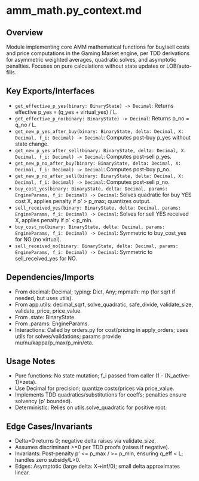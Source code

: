 # amm_math.py_context.md

## Overview
Module implementing core AMM mathematical functions for buy/sell costs and price computations in the Gaming Market engine, per TDD derivations for asymmetric weighted averages, quadratic solves, and asymptotic penalties. Focuses on pure calculations without state updates or LOB/auto-fills.

## Key Exports/Interfaces
- `get_effective_p_yes(binary: BinaryState) -> Decimal`: Returns effective p_yes = (q_yes + virtual_yes) / L.
- `get_effective_p_no(binary: BinaryState) -> Decimal`: Returns p_no = q_no / L.
- `get_new_p_yes_after_buy(binary: BinaryState, delta: Decimal, X: Decimal, f_i: Decimal) -> Decimal`: Computes post-buy p_yes without state change.
- `get_new_p_yes_after_sell(binary: BinaryState, delta: Decimal, X: Decimal, f_i: Decimal) -> Decimal`: Computes post-sell p_yes.
- `get_new_p_no_after_buy(binary: BinaryState, delta: Decimal, X: Decimal, f_i: Decimal) -> Decimal`: Computes post-buy p_no.
- `get_new_p_no_after_sell(binary: BinaryState, delta: Decimal, X: Decimal, f_i: Decimal) -> Decimal`: Computes post-sell p_no.
- `buy_cost_yes(binary: BinaryState, delta: Decimal, params: EngineParams, f_i: Decimal) -> Decimal`: Solves quadratic for buy YES cost X, applies penalty if p' > p_max; quantizes output.
- `sell_received_yes(binary: BinaryState, delta: Decimal, params: EngineParams, f_i: Decimal) -> Decimal`: Solves for sell YES received X, applies penalty if p' < p_min.
- `buy_cost_no(binary: BinaryState, delta: Decimal, params: EngineParams, f_i: Decimal) -> Decimal`: Symmetric to buy_cost_yes for NO (no virtual).
- `sell_received_no(binary: BinaryState, delta: Decimal, params: EngineParams, f_i: Decimal) -> Decimal`: Symmetric to sell_received_yes for NO.

## Dependencies/Imports
- From decimal: Decimal; typing: Dict, Any; mpmath: mp (for sqrt if needed, but uses utils).
- From app.utils: decimal_sqrt, solve_quadratic, safe_divide, validate_size, validate_price, price_value.
- From .state: BinaryState.
- From .params: EngineParams.
- Interactions: Called by orders.py for cost/pricing in apply_orders; uses utils for solves/validations; params provide mu/nu/kappa/p_max/p_min/eta.

## Usage Notes
- Pure functions: No state mutation; f_i passed from caller (1 - (N_active-1)*zeta).
- Use Decimal for precision; quantize costs/prices via price_value.
- Implements TDD quadratics/substitutions for coeffs; penalties ensure solvency (p' bounded).
- Deterministic: Relies on utils.solve_quadratic for positive root.

## Edge Cases/Invariants
- Delta=0 returns 0; negative delta raises via validate_size.
- Assumes discriminant >=0 per TDD proofs (raises if negative).
- Invariants: Post-penalty p' <= p_max / >= p_min, ensuring q_eff < L; handles zero subsidy/L>0.
- Edges: Asymptotic (large delta: X->inf/0); small delta approximates linear.
